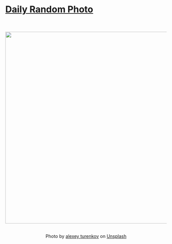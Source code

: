 # [Daily Random Photo](https://www.dailyrandomphoto.com/)

<div align="center">
  <br>
  <br>
  <a href="https://www.dailyrandomphoto.com/p/2024/2024-08-16/"><img src="https://images.unsplash.com/photo-1720986073460-d34ea04ac7bb?crop=entropy&cs=tinysrgb&fit=max&fm=jpg&ixid=M3w3NzUwOHwwfDF8cmFuZG9tfHx8fHx8fHx8MTcyMzc2ODQ4OHw&ixlib=rb-4.0.3&q=80&w=1080" width="600px"></a>
  <br>
  <br>
  <p class="has-text-grey">Photo by <a href="https://unsplash.com/@2renkov?utm_source=Daily%20Random%20Photo&amp;utm_medium=referral" target="_blank" rel="noopener noreferrer">alexey turenkov</a> on <a href="https://unsplash.com/photos/the-sun-is-setting-over-a-small-river-FVuZ9s2X_E0?utm_source=Daily%20Random%20Photo&amp;utm_medium=referral" target="_blank" rel="noopener noreferrer">Unsplash</a></p>
</div>
